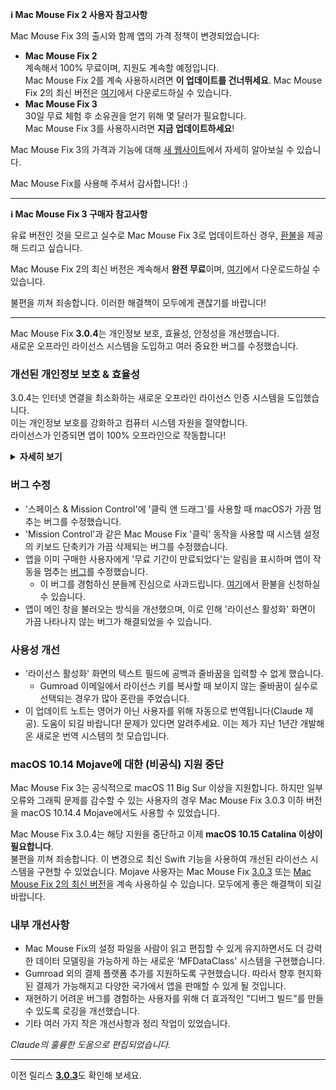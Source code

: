**ℹ️ Mac Mouse Fix 2 사용자 참고사항**

Mac Mouse Fix 3의 출시와 함께 앱의 가격 정책이 변경되었습니다:

- **Mac Mouse Fix 2**\
계속해서 100% 무료이며, 지원도 계속할 예정입니다.\
Mac Mouse Fix 2를 계속 사용하시려면 **이 업데이트를 건너뛰세요**. Mac Mouse Fix 2의 최신 버전은 [여기](https://redirect.macmousefix.com/?target=mmf2-latest)에서 다운로드하실 수 있습니다.
- **Mac Mouse Fix 3**\
30일 무료 체험 후 소유권을 얻기 위해 몇 달러가 필요합니다.\
Mac Mouse Fix 3를 사용하시려면 **지금 업데이트하세요**!

Mac Mouse Fix 3의 가격과 기능에 대해 [새 웹사이트](https://macmousefix.com/)에서 자세히 알아보실 수 있습니다.

Mac Mouse Fix를 사용해 주셔서 감사합니다! :)

---

**ℹ️ Mac Mouse Fix 3 구매자 참고사항**

유료 버전인 것을 모르고 실수로 Mac Mouse Fix 3로 업데이트하신 경우, [환불](https://redirect.macmousefix.com/?target=mmf-apply-for-refund)을 제공해 드리고 싶습니다.

Mac Mouse Fix 2의 최신 버전은 계속해서 **완전 무료**이며, [여기](https://redirect.macmousefix.com/?target=mmf2-latest)에서 다운로드하실 수 있습니다.

불편을 끼쳐 죄송합니다. 이러한 해결책이 모두에게 괜찮기를 바랍니다!

---

Mac Mouse Fix **3.0.4**는 개인정보 보호, 효율성, 안정성을 개선했습니다.\
새로운 오프라인 라이선스 시스템을 도입하고 여러 중요한 버그를 수정했습니다.

### 개선된 개인정보 보호 & 효율성

3.0.4는 인터넷 연결을 최소화하는 새로운 오프라인 라이선스 인증 시스템을 도입했습니다.\
이는 개인정보 보호를 강화하고 컴퓨터 시스템 자원을 절약합니다.\
라이선스가 인증되면 앱이 100% 오프라인으로 작동합니다!

<details>
<summary><b>자세히 보기</b></summary>
이전 버전에서는 매 실행 시마다 온라인으로 라이선스를 확인했으며, 이로 인해 제3자 서버(GitHub와 Gumroad)에 연결 로그가 저장될 수 있었습니다. 새로운 시스템은 불필요한 연결을 제거했습니다 - 최초 라이선스 활성화 후에는 로컬 라이선스 데이터가 손상된 경우에만 인터넷에 연결합니다.
<br><br>
제가 개인적으로 사용자 행동을 기록한 적은 없지만, 이전 시스템에서는 이론적으로 제3자 서버가 IP 주소와 연결 시간을 기록할 수 있었습니다. Gumroad는 라이선스 키를 기록하고 Mac Mouse Fix 구매 시 수집한 개인정보와 연관시킬 수 있었습니다.
<br><br>
원래 라이선스 시스템을 만들 때는 이러한 미묘한 개인정보 문제를 고려하지 않았지만, 이제 Mac Mouse Fix는 가능한 한 가장 사적이고 인터넷 연결이 필요 없게 되었습니다!
<br><br>
<a href=https://gumroad.com/privacy>Gumroad의 개인정보 보호정책</a>과 제가 작성한 <a href=https://github.com/noah-nuebling/mac-mouse-fix/issues/976#issuecomment-2140955801>GitHub 댓글</a>도 참고해 주세요.

</details>

### 버그 수정

- '스페이스 & Mission Control'에 '클릭 앤 드래그'를 사용할 때 macOS가 가끔 멈추는 버그를 수정했습니다.
- 'Mission Control'과 같은 Mac Mouse Fix '클릭' 동작을 사용할 때 시스템 설정의 키보드 단축키가 가끔 삭제되는 버그를 수정했습니다.
- 앱을 이미 구매한 사용자에게 '무료 기간이 만료되었다'는 알림을 표시하며 앱이 작동을 멈추는 [버그](https://github.com/noah-nuebling/mac-mouse-fix/issues?q=state%3Aopen%20label%3A%22%27Free%20days%20are%20over%27%20bug%22)를 수정했습니다.
    - 이 버그를 경험하신 분들께 진심으로 사과드립니다. [여기](https://redirect.macmousefix.com/?message=&target=mmf-apply-for-refund)에서 환불을 신청하실 수 있습니다.
- 앱이 메인 창을 불러오는 방식을 개선했으며, 이로 인해 '라이선스 활성화' 화면이 가끔 나타나지 않는 버그가 해결되었을 수 있습니다.

### 사용성 개선

- '라이선스 활성화' 화면의 텍스트 필드에 공백과 줄바꿈을 입력할 수 없게 했습니다.
    - Gumroad 이메일에서 라이선스 키를 복사할 때 보이지 않는 줄바꿈이 실수로 선택되는 경우가 많아 혼란을 주었습니다.
- 이 업데이트 노트는 영어가 아닌 사용자를 위해 자동으로 번역됩니다(Claude 제공). 도움이 되길 바랍니다! 문제가 있다면 알려주세요. 이는 제가 지난 1년간 개발해온 새로운 번역 시스템의 첫 모습입니다.

### macOS 10.14 Mojave에 대한 (비공식) 지원 중단

Mac Mouse Fix 3는 공식적으로 macOS 11 Big Sur 이상을 지원합니다. 하지만 일부 오류와 그래픽 문제를 감수할 수 있는 사용자의 경우 Mac Mouse Fix 3.0.3 이하 버전을 macOS 10.14.4 Mojave에서도 사용할 수 있었습니다.

Mac Mouse Fix 3.0.4는 해당 지원을 중단하고 이제 **macOS 10.15 Catalina 이상이 필요합니다**.\
불편을 끼쳐 죄송합니다. 이 변경으로 최신 Swift 기능을 사용하여 개선된 라이선스 시스템을 구현할 수 있었습니다. Mojave 사용자는 Mac Mouse Fix [3.0.3](https://github.com/noah-nuebling/mac-mouse-fix/releases/tag/3.0.3) 또는 [Mac Mouse Fix 2의 최신 버전](https://redirect.macmousefix.com/?target=mmf2-latest)을 계속 사용하실 수 있습니다. 모두에게 좋은 해결책이 되길 바랍니다.

### 내부 개선사항

- Mac Mouse Fix의 설정 파일을 사람이 읽고 편집할 수 있게 유지하면서도 더 강력한 데이터 모델링을 가능하게 하는 새로운 'MFDataClass' 시스템을 구현했습니다.
- Gumroad 외의 결제 플랫폼 추가를 지원하도록 구현했습니다. 따라서 향후 현지화된 결제가 가능해지고 다양한 국가에서 앱을 판매할 수 있게 될 것입니다.
- 재현하기 어려운 버그를 경험하는 사용자를 위해 더 효과적인 "디버그 빌드"를 만들 수 있도록 로깅을 개선했습니다.
- 기타 여러 가지 작은 개선사항과 정리 작업이 있었습니다.

*Claude의 훌륭한 도움으로 편집되었습니다.*

---

이전 릴리스 [**3.0.3**](https://github.com/noah-nuebling/mac-mouse-fix/releases/tag/3.0.3)도 확인해 보세요.